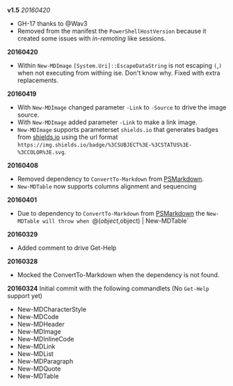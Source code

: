 **v1.5** *20160420*
- GH-17 thanks to @Wav3
- Removed from the manifest the `PowerShellHostVersion` because it created some issues with *in-remoting* like sessions.

**20160420**
- Within `New-MDImage` `[System.Uri]::EscapeDataString` is not escaping `(`,`)` when not executing from withing ise. Don't know why. Fixed with extra replacements.

**20160419**
- With `New-MDImage` changed parameter `-Link` to `-Source` to drive the image source.
- With `New-MDImage` added parameter `-Link` to make a link image.
- `New-MDImage` supports parameterset `shields.io` that generates badges from [shields.io](https://shields.io/) using the url format `https://img.shields.io/badge/%3CSUBJECT%3E-%3CSTATUS%3E-%3CCOLOR%3E.svg`.

**20160408**
- Removed dependency to `ConvertTo-Markdown` from [PSMarkdown](http://www.powershellgallery.com/packages/PSMarkdown).
- `New-MDTable` now supports columns alignment and sequencing

**20160401**
- Due to dependency to `ConvertTo-Markdown` from [PSMarkdown](http://www.powershellgallery.com/packages/PSMarkdown) the `New-MDTable will throw when `@($object,$object) | New-MDTable`

**20160329**
- Added comment to drive Get-Help

**20160328**
- Mocked the ConvertTo-Markdown when the dependency is not found.


**20160324**
Initial commit with the following commandlets (No `Get-Help` support yet)

- New-MDCharacterStyle
- New-MDCode
- New-MDHeader
- New-MDImage
- New-MDInlineCode
- New-MDLink
- New-MDList
- New-MDParagraph
- New-MDQuote
- New-MDTable

